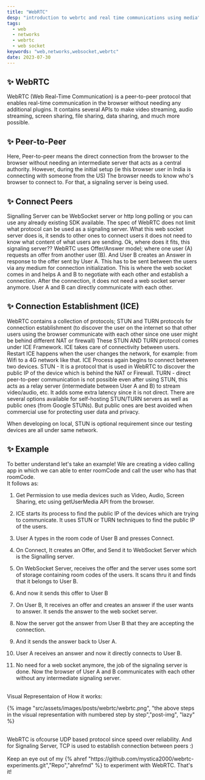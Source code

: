 ```yaml
---
title: "WebRTC"
desp: "introduction to webrtc and real time communications using media"
tags:
  - web
  - networks
  - webrtc
  - web socket
keywords: "web,networks,websocket,webrtc"
date: 2023-07-30
---
```


## ✨ WebRTC
WebRTC (Web Real-Time Communication) is a peer-to-peer protocol that enables real-time communication in the browser without needing any additional plugins. It contains several APIs to make video streaming, audio streaming, screen sharing, file sharing, data sharing, and much more possible.

## ✨ Peer-to-Peer
Here, Peer-to-peer means the direct connection from the browser to the browser without needing an intermediate server that acts as a central authority.
However, during the initial setup (ie this browser user in India is connecting with someone from the US) The browser needs to know who's browser to connect to. For that, a signaling server is being used.

## ✨ Connect Peers
Signalling Server can be WebSocket server or http long polling or you can use any already existing SDK available. The spec of WebRTC does not limit what protocol can be used as a signaling server.
What this web socket server does is, it sends to other ones to connect users it does not need to know what content of what users are sending. Ok, where does it fits, this signaling server??
WebRTC uses Offer/Answer model; where one user (A) requests an offer from another user (B). And User B creates an Answer in response to the offer sent by User A. This has to be sent between the users via any medium for connection initialization. This is where the web socket comes in and helps A and B to negotiate with each other and establish a connection.
After the connection, it does not need a web socket server anymore. User A and B can directly communicate with each other.

## ✨ Connection Establishment (ICE)
WebRTC contains a collection of protocols; STUN and TURN protocols for connection establishment (to discover the user on the internet so that other users using the browser communicate with each other since one user might be behind different NAT or firewall)
These STUN AND TURN protocol comes under ICE Framework. ICE takes care of connectivity between users. Restart ICE happens when the user changes the network, for example: from Wifi to a 4G network like that. ICE Process again begins to connect between two devices.
STUN - It is a protocol that is used in WebRTC to discover the public IP of the device which is behind the NAT or Firewall.
TURN - direct peer-to-peer communication is not possible even after using STUN, this acts as a relay server (intermediate between User A and B) to stream video/audio, etc. It adds some extra latency since it is not direct.
There are several options available for self-hosting STUN/TURN servers as well as public ones (from Google STUNs).  But public ones are best avoided when commercial use for protecting user data and privacy.

When developing on local, STUN is optional requirement since our testing devices are all under same network.

## ✨ Example
To better understand let's take an example! We are creating a video calling app in which we can able to enter roomCode and call the user who has that roomCode.
<br>
It follows as:
<br>

  1. Get Permission to use media devices such as Video, Audio, Screen Sharing, etc using getUserMedia API from the browser.

  2. ICE starts its process to find the public IP of the devices which are trying to communicate. It uses STUN or TURN techniques to find the public IP of the users.
  3. User A types in the room code of User B and presses Connect.
  4. On Connect, It creates an Offer, and Send it to WebSocket Server which is the Signalling server.
  5. On WebSocket Server, receives the offer and the server uses some sort of storage containing room codes of the users. It scans thru it and finds that it belongs to User B.
  6. And now it sends this offer to User B
  7. On User B, It receives an offer and creates an answer if the user wants to answer. It sends the answer to the web socket server.
  8. Now the server got the answer from User B that they are accepting the connection.
  9. And it sends the answer back to User A.
 10. User A receives an answer and now it directly connects to User B.
 11. No need for a web socket anymore, the job of the signaling server is done. Now the browser of User A and B communicates with each other without any intermediate signaling server.

<br>
Visual Representaion of How it works:


{% image "src/assets/images/posts/webrtc/webrtc.png", "the above steps in the visual representation with numbered step by step","post-img", "lazy" %}

<br>
WebRTC is ofcourse UDP based protocol since speed over reliability. And for Signaling Server, TCP is used to establish connection between peers :)
<br>
<br>
Keep an eye out of my {% ahref "https://github.com/mystica2000/webrtc-experiments.git","Repo","ahrefmd" %} to experiment with WebRTC. That's it!
<br>
<br>